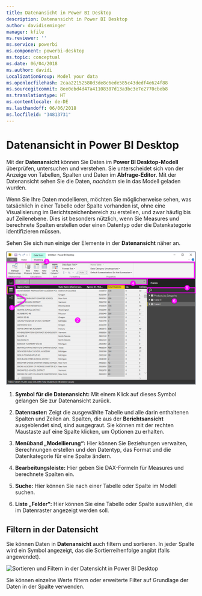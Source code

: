 ```yaml
---
title: Datenansicht in Power BI Desktop
description: Datenansicht in Power BI Desktop
author: davidiseminger
manager: kfile
ms.reviewer: ''
ms.service: powerbi
ms.component: powerbi-desktop
ms.topic: conceptual
ms.date: 06/04/2018
ms.author: davidi
LocalizationGroup: Model your data
ms.openlocfilehash: 2caa22152580d3de8c6ede585c43dedf4e624f88
ms.sourcegitcommit: 8ee0ebd4d47a41108387d13a3bc3e7e2770cbeb8
ms.translationtype: HT
ms.contentlocale: de-DE
ms.lasthandoff: 06/06/2018
ms.locfileid: "34813731"
---
```

# <a name="data-view-in-power-bi-desktop"></a>Datenansicht in Power BI Desktop
Mit der **Datenansicht** können Sie Daten im **Power BI Desktop-Modell** überprüfen, untersuchen und verstehen. Sie unterscheidet sich von der Anzeige von Tabellen, Spalten und Daten im **Abfrage-Editor**. Mit der Datenansicht sehen Sie die Daten, *nachdem* sie in das Modell geladen wurden.

Wenn Sie Ihre Daten modellieren, möchten Sie möglicherweise sehen, was tatsächlich in einer Tabelle oder Spalte vorhanden ist, ohne eine Visualisierung im Berichtszeichenbereich zu erstellen, und zwar häufig bis auf Zeilenebene. Dies ist besonders nützlich, wenn Sie Measures und berechnete Spalten erstellen oder einen Datentyp oder die Datenkategorie identifizieren müssen.

Sehen Sie sich nun einige der Elemente in der **Datenansicht** näher an.

![Datensicht in Power BI Desktop](media/desktop-data-view/dataview_fullscreen.png)

1. **Symbol für die Datenansicht:** Mit einem Klick auf dieses Symbol gelangen Sie zur Datenansicht zurück.

2. **Datenraster:** Zeigt die ausgewählte Tabelle und alle darin enthaltenen Spalten und Zeilen an. Spalten, die aus der **Berichtsansicht** ausgeblendet sind, sind ausgegraut. Sie können mit der rechten Maustaste auf eine Spalte klicken, um Optionen zu erhalten.

3. **Menüband „Modellierung“:** Hier können Sie Beziehungen verwalten, Berechnungen erstellen und den Datentyp, das Format und die Datenkategorie für eine Spalte ändern.

4. **Bearbeitungsleiste:** Hier geben Sie DAX-Formeln für Measures und berechnete Spalten ein.

5. **Suche:** Hier können Sie nach einer Tabelle oder Spalte im Modell suchen.

6. **Liste „Felder“:** Hier können Sie eine Tabelle oder Spalte auswählen, die im Datenraster angezeigt werden soll.

## <a name="filtering-in-data-view"></a>Filtern in der Datensicht

Sie können Daten in **Datenansicht** auch filtern und sortieren. In jeder Spalte wird ein Symbol angezeigt, das die Sortierreihenfolge angibt (falls angewendet).

![Sortieren und Filtern in der Datensicht in Power BI Desktop](media/desktop-data-view/dataview_sort-and-filter.png)

Sie können einzelne Werte filtern oder erweiterte Filter auf Grundlage der Daten in der Spalte verwenden. 


